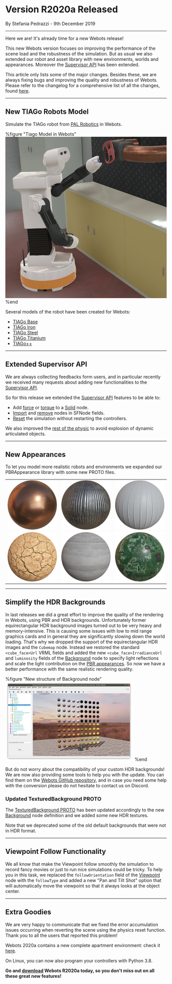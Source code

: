 # Version R2020a Released

<p id="publish-data">By Stefania Pedrazzi - 9th December 2019</p>

---

Here we are! It's already time for a new Webots release!

This new Webots version focuses on improving the performance of the scene load and the robustness of the simulation.
But as usual we also extended our robot and asset library with new environments, worlds and appearances.
Moreover the [Supervisor API](../reference/supervisor.md) has been extended.

This article only lists some of the major changes.
Besides these, we are always fixing bugs and improving the quality and robustness of Webots.
Please refer to the changelog for a comprehensive list of all the changes, found [here](../reference/changelog-r2020.md).

---

## New TIAGo Robots Model

Simulate the TIAGo robot from [PAL Robotics](http://pal-robotics.com/) in Webots.

%figure "Tiago Model in Webots"
![Tiago Model in Webots](images/tiago.jpg)
%end

Several models of the robot have been created for Webots:
  - [TIAGo Base](../guide/tiago-base.md)
  - [TIAGo Iron](../guide/tiago-iron.md)
  - [TIAGo Steel](../guide/tiago-steel.md)
  - [TIAGo Titanium](../guide/tiago-titanium.md)
  - [TIAGo++](../guide/tiagopp.md)

---

## Extended Supervisor API

We are always collecting feedbacks form users, and in particular recently we received many requests about adding new functionalities to the [Supervisor API](../reference/supervisor.md).

So for this release we extended the [Supervisor API](../reference/supervisor.md) features to be able to:
  - Add [force](../reference/supervisor.md#wb_supervisor_node_add_force) or [torque](../reference/supervisor.md#wb_supervisor_node_add_torque) to a [Solid](../reference/solid.md) node.
  - [Import](../reference/supervisor.md#wb_supervisor_field_import_sf_node) and [remove](../reference/supervisor.md#wb_supervisor_field_remove_sf) nodes in SFNode fields.
  - [Reset](../reference/supervisor.md#wb_supervisor_simulation_reset) the simulation without restarting the controllers.

We also improved the [rest of the physic](../reference/supervisor.md#wb_supervisor_simulation_reset_physics) to avoid explosion of dynamic articulated objects.

---

## New Appearances

To let you model more realistic robots and environments we expanded our PBRAppearance library with some new PROTO files.

| | | |
| :---: | :---: | :---: |
| ![Copper](images/appearances/Copper.thumbnail.png) | ![CorrugatedPlates](images/appearances/CorrugatedPlates.thumbnail.png) |  ![CorrugatedPvc](images/appearances/CorrugatedPvc.thumbnail.png) |
| ![DryMud](images/appearances/DryMud.thumbnail.png) | ![FormedConcrete](images/appearances/FormedConcrete.thumbnail.png) |  ![Pcb](images/appearances/Pcb.thumbnail.png) |

---

## Simplify the HDR Backgrounds

In last releases we did a great effort to improve the quality of the rendering in Webots, using PBR and HDR backgrounds.
Unfortunately former equirectangular HDR background images turned out to be very heavy and memory-intensive.
This is causing some issues with low to mid range graphics cards and in general they are significantly slowing down the world loading.
That's why we dropped the support of the equirectangular HDR images and the `Cubemap` node.
Instead we restored the standard `<cube_face>Url` VRML fields and added the new `<cube_face>IrradianceUrl` and `luminosity` fields of the [Background](../reference/background.md) node to specify light reflections and scale the light contribution on the [PBR appearances](../reference/pbrappearance.md).
So now we have a better performance with the same realistic rendering quality.

%figure "New structure of Background node"
![New Background Fields](images/background_new_fields.thumbnail.png)
%end

But do not worry about the compatibility of your custom HDR backgrounds!
We are now also providing some tools to help you with the update.
You can find them on the [Webots GitHub repository](https://github.com/cyberbotics/webots/tree/R2020a/scripts/image_tools), and in case you need some help with the conversion please do not hesitate to contact us on Discord.

### Updated TexturedBackground PROTO

The [TexturedBackground PROTO](../guide/object-backgrounds.md#texturedbackground) has been updated accordingly to the new [Background](../reference/background.md) node definition and we added some new HDR textures.

Note that we deprecated some of the old default backgrounds that were not in HDR format.

---

## Viewpoint Follow Functionality

We all know that make the Viewpoint follow smoothly the simulation to record fancy movies or just to run nice simulations could be tricky.
To help you in this task, we replaced the `followOrientation` field of the [Viewpoint](../reference/viewpoint.md) node with the `followType` and added a new "Pan and Tilt Shot" option that will automatically move the viewpoint so that it always looks at the object center.

---

## Extra Goodies

We are very happy to communicate that we fixed the error accumulation issues occurring when reverting the scene using the physics reset function. Thank you to all the users that reported this problem!

Webots 2020a contains a new complete apartment environment: check it [here](../guide/samples-environments.md#complete_apartment-wbt).

On Linux, you can now also program your controllers with Python 3.8.

**Go and [download](https://cyberbotics.com/#download) Webots R2020a today, so you don't miss out on all these great new features!**
